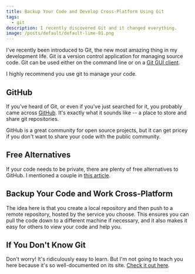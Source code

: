 ```yaml
---
title: Backup Your Code and Develop Cross-Platform Using Git
tags:
  - git
description: I recently discovered Git and it changed everything.
image: /posts/default/default-lime-01.png
---
```


I've recently been introduced to Git, the new most amazing thing in my development life. Git is a version control application for managing source code. Git can be used either on the command line or on a [Git GUI client](http://git-scm.com/downloads/guis).

I highly recommend you use git to manage your code.

## GitHub

If you've heard of Git, or even if you've just searched for it, you probably came across [GitHub](https://github.com/). It's exactly what it sounds like -- a place to store and share git repositories.

GitHub is a great community for open source projects, but it can get pricey if you don't want to share your code with the public community.

## Free Alternatives

If your code needs to be private, there are plenty of free alternatives to GitHub. I mentioned a couple in [this article](/posts/free-alternatives-to-github-for-private-git-hosting/).

## Backup Your Code and Work Cross-Platform

The idea here is that you create a local repository and then push to a remote repository, hosted by the service you choose. This ensures you can pull the code down to a different machine if necessary, and it also makes it easy for others to view your code and help you.

## If You Don't Know Git

Don't worry! It's ridiculously easy to learn. But I'm not going to teach you here because it's so well-documented on its site. [Check it out here](http://git-scm.com/documentation).
